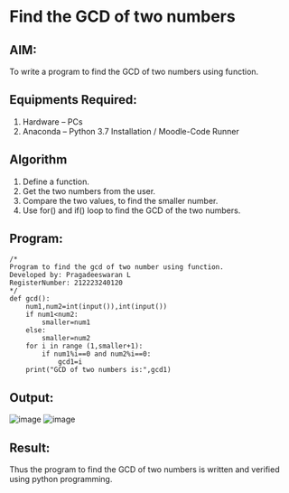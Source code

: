 # Find the GCD of two numbers

## AIM:
To write a program to find the GCD of two numbers using function.

## Equipments Required:
1. Hardware – PCs
2. Anaconda – Python 3.7 Installation / Moodle-Code Runner

## Algorithm
1. Define a function.
2. Get the two numbers from the user.
3. Compare the two values, to find the smaller number.
4. Use for() and if() loop to find the GCD of the two numbers.

## Program:
```
/*
Program to find the gcd of two number using function.
Developed by: Pragadeeswaran L
RegisterNumber: 212223240120
*/
def gcd():
    num1,num2=int(input()),int(input())
    if num1<num2:
        smaller=num1
    else:
        smaller=num2
    for i in range (1,smaller+1):
        if num1%i==0 and num2%i==0:
            gcd1=i
    print("GCD of two numbers is:",gcd1)
```

## Output:
![image](https://github.com/Pragadeeswaran-bit/GCD-of-two-numbers/assets/147473828/8ef73ce4-444a-42d6-b400-b83e7f882821)
![image](https://github.com/Pragadeeswaran-bit/GCD-of-two-numbers/assets/147473828/8c56ca3b-2951-4fa0-a54d-83ac69039162)

## Result:
Thus the program to find the GCD of two numbers is written and verified using python programming.
